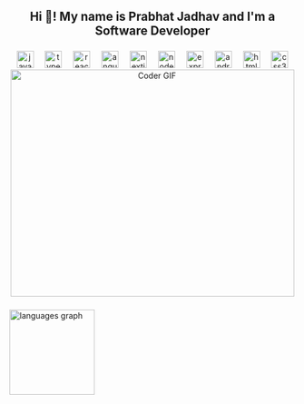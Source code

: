<h2 align="center">Hi 👋! My name is Prabhat Jadhav and I'm a Software Developer</h2>

###

<div align="center">

<div>
  <div align="center">
  <img title="JavaScript" src="https://cdn.jsdelivr.net/gh/devicons/devicon/icons/javascript/javascript-original.svg" height="30" alt="javascript logo"  />
  <img width="12" />
  <img  title="TypeScript" src="https://cdn.jsdelivr.net/gh/devicons/devicon/icons/typescript/typescript-original.svg" height="30" alt="typescript logo"  />
  <img width="12" />
  <img title="React" src="https://cdn.jsdelivr.net/gh/devicons/devicon/icons/react/react-original.svg" height="30" alt="react logo"  />
  <img width="12" />
  <img title="Angular" src="https://cdn.jsdelivr.net/gh/devicons/devicon@latest/icons/angularjs/angularjs-original.svg" height="30" alt="angular logo"  />
  <img width="12" />
  <img title="NextJS" src="https://cdn.jsdelivr.net/gh/devicons/devicon@latest/icons/nextjs/nextjs-original.svg" height="30" alt="nextjs logo"  />
  <img width="12" />
  <img title="NodeJS" src="https://cdn.jsdelivr.net/gh/devicons/devicon@latest/icons/nodejs/nodejs-original-wordmark.svg" height="30" alt="node logo"  />
  <img width="12" />
  <img title="ExpressJS" src="https://cdn.jsdelivr.net/gh/devicons/devicon@latest/icons/express/express-original-wordmark.svg" height="30" alt="express logo"  />
  <img width="12" />
  <img title="Android" src="https://cdn.jsdelivr.net/gh/devicons/devicon@latest/icons/android/android-plain-wordmark.svg" height="30" alt="android logo"  />
  <img width="12" />
  <img title="HTML" src="https://cdn.jsdelivr.net/gh/devicons/devicon/icons/html5/html5-original.svg" height="30" alt="html5 logo"  />
  <img width="12" />
  <img title="CSS" src="https://cdn.jsdelivr.net/gh/devicons/devicon/icons/css3/css3-original.svg" height="30" alt="css3 logo"  />
  
</div>
<img width="12" />
</div>
  
  <img src="https://media.giphy.com/media/SWoSkN6DxTszqIKEqv/giphy.gif" alt="Coder GIF"  height="400" width="500">
</div>

###



###

<img src="https://github-readme-stats.vercel.app/api/top-langs?username=PrabhatJadhav&locale=en&hide_title=false&layout=compact&card_width=320&langs_count=5&theme=dracula&hide_border=false" height="150" alt="languages graph"  />
<img width="12" />
